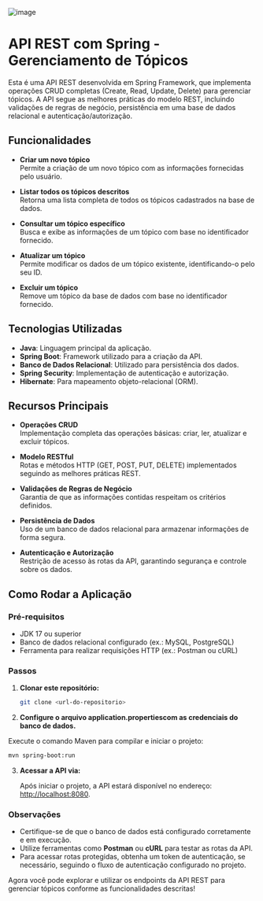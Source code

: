 ![image](https://github.com/user-attachments/assets/688d2784-7ccb-4389-8880-3bd2aca31ca9)



# API REST com Spring - Gerenciamento de Tópicos

Esta é uma API REST desenvolvida em Spring Framework, que implementa operações CRUD completas (Create, Read, Update, Delete) para gerenciar tópicos. A API segue as melhores práticas do modelo REST, incluindo validações de regras de negócio, persistência em uma base de dados relacional e autenticação/autorização.

## Funcionalidades

- **Criar um novo tópico**  
  Permite a criação de um novo tópico com as informações fornecidas pelo usuário.

- **Listar todos os tópicos descritos**  
  Retorna uma lista completa de todos os tópicos cadastrados na base de dados.

- **Consultar um tópico específico**  
  Busca e exibe as informações de um tópico com base no identificador fornecido.

- **Atualizar um tópico**  
  Permite modificar os dados de um tópico existente, identificando-o pelo seu ID.

- **Excluir um tópico**  
  Remove um tópico da base de dados com base no identificador fornecido.

## Tecnologias Utilizadas

- **Java**: Linguagem principal da aplicação.
- **Spring Boot**: Framework utilizado para a criação da API.
- **Banco de Dados Relacional**: Utilizado para persistência dos dados.
- **Spring Security**: Implementação de autenticação e autorização.
- **Hibernate**: Para mapeamento objeto-relacional (ORM).

## Recursos Principais

- **Operações CRUD**  
  Implementação completa das operações básicas: criar, ler, atualizar e excluir tópicos.

- **Modelo RESTful**  
  Rotas e métodos HTTP (GET, POST, PUT, DELETE) implementados seguindo as melhores práticas REST.

- **Validações de Regras de Negócio**  
  Garantia de que as informações contidas respeitam os critérios definidos.

- **Persistência de Dados**  
  Uso de um banco de dados relacional para armazenar informações de forma segura.

- **Autenticação e Autorização**  
  Restrição de acesso às rotas da API, garantindo segurança e controle sobre os dados.

## Como Rodar a Aplicação

### Pré-requisitos

- JDK 17 ou superior
- Banco de dados relacional configurado (ex.: MySQL, PostgreSQL)
- Ferramenta para realizar requisições HTTP (ex.: Postman ou cURL)

### Passos

1. **Clonar este repositório:**

   ```bash
   git clone <url-do-repositorio>


2. **Configure o arquivo application.propertiescom as credenciais do banco de dados.**

Execute o comando Maven para compilar e iniciar o projeto:
  ```bash
  mvn spring-boot:run
```

3. **Acessar a API via:**  

   Após iniciar o projeto, a API estará disponível no endereço:  
   [http://localhost:8080](http://localhost:8080).  

### Observações
- Certifique-se de que o banco de dados está configurado corretamente e em execução.
- Utilize ferramentas como **Postman** ou **cURL** para testar as rotas da API.
- Para acessar rotas protegidas, obtenha um token de autenticação, se necessário, seguindo o fluxo de autenticação configurado no projeto.

Agora você pode explorar e utilizar os endpoints da API REST para gerenciar tópicos conforme as funcionalidades descritas!

